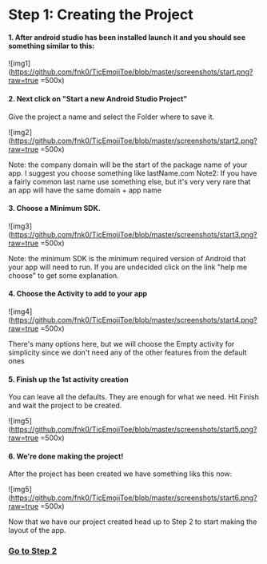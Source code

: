 # Step 1: Creating the Project

#### 1. After android studio has been installed launch it and you should see something similar to this:

![img1](https://github.com/fnk0/TicEmojiToe/blob/master/screenshots/start.png?raw=true =500x)

#### 2. Next click on "Start a new Android Studio Project"

Give the project a name and select the Folder where to save it.

![img2](https://github.com/fnk0/TicEmojiToe/blob/master/screenshots/start2.png?raw=true =500x)

Note: the company domain will be the start of the package name of your app. I suggest you choose something like lastName.com
Note2: If you have a fairly common last name use something else, but it's very very rare that an app will have the same domain + app name

#### 3. Choose a Minimum SDK.

![img3](https://github.com/fnk0/TicEmojiToe/blob/master/screenshots/start3.png?raw=true =500x)

Note: the minimum SDK is the minimum required version of Android that your app will need to run.
If you are undecided click on the link "help me choose" to get some explanation. 

#### 4. Choose the Activity to add to your app

![img4](https://github.com/fnk0/TicEmojiToe/blob/master/screenshots/start4.png?raw=true =500x)

There's many options here, but we will choose the Empty activity for simplicity since we don't need any of the 
other features from the default ones
 
#### 5. Finish up the 1st activity creation
 
You can leave all the defaults. They are enough for what we need. Hit Finish and wait the project to be created.
 
![img5](https://github.com/fnk0/TicEmojiToe/blob/master/screenshots/start5.png?raw=true =500x)
 
#### 6. We're done making the project!
 
After the project has been created we have something liks this now: 
 
![img5](https://github.com/fnk0/TicEmojiToe/blob/master/screenshots/start6.png?raw=true =500x)
 
Now that we have our project created head up to Step 2 to start making the layout of the app.
 
### [Go to Step 2](https://github.com/fnk0/TicEmojiToe/blob/master/step2.md)
